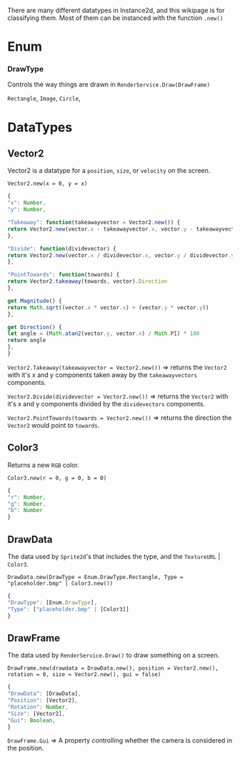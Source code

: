 There are many different datatypes in Instance2d, and this wikipage is for classifying them.
Most of them can be instanced with the function `.new()`

# Enum
### DrawType
Controls the way things are drawn in `RenderService.Draw(DrawFrame)`

`Rectangle`,
`Image`,
`Circle`,

# DataTypes
## Vector2
Vector2 is a datatype for a `position`, `size`, or `velocity` on the screen.

`Vector2.new(x = 0, y = x)`

```js
{
"x": Number,
"y": Number,

"Takeaway": function(takeawayvector = Vector2.new()) {
return Vector2.new(vector.x - takeawayvector.x, vector.y - takeawayvector.y)
},

"Divide": function(dividevector) {
return Vector2.new(vector.x / dividevector.x, vector.y / dividevector.y)
},

"PointTowards": function(towards) {
return Vector2.takeaway(towards, vector).Direction
},

get Magnitude() {
return Math.sqrt((vector.x * vector.x) + (vector.y * vector.y))
},

get Direction() {
let angle = (Math.atan2(vector.y, vector.x) / Math.PI) * 180
return angle
},
}
```

`Vector2.Takeaway(takeawayvector = Vector2.new())` => returns the `Vector2` with it's x and y components taken away by the `takeawayvectors` components.

`Vector2.Divide(dividevector = Vector2.new())` => returns the `Vector2` with it's x and y components divided by the `dividevectors` components.

`Vector2.PointTowards(towards = Vector2.new())` => returns the direction the `Vector2` would point to `towards`.

## Color3
Returns a new `RGB` color.

`Color3.new(r = 0, g = 0, b = 0)`

```js
{
"r": Number,
"g": Number,
"b": Number
}
```

## DrawData
The data used by `Sprite2d`'s that includes the type, and the `TextureURL` | `Color3`.

`DrawData.new(DrawType = Enum.DrawType.Rectangle, Type = "placeholder.bmp" | Color3.new())`

```js
{
"DrawType": [Enum.DrawType],
"Type": ["placeholder.bmp" | [Color3]]
}
```

## DrawFrame
The data used by `RenderService.Draw()` to draw something on a screen.

`DrawFrame.new(drawdata = DrawData.new(), position = Vector2.new(), rotation = 0, size = Vector2.new(), gui = false)`

```js
{
"DrawData": [DrawData],
"Position": [Vector2],
"Rotation": Number,
"Size": [Vector2],
"Gui": Boolean,
}
```

`DrawFrame.Gui` => A property controlling whether the camera is considered in the position.
